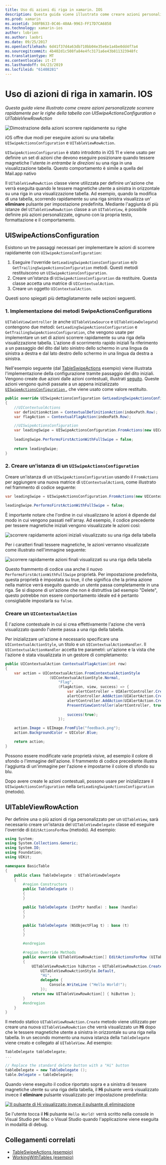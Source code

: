```yaml
---
title: Uso di azioni di riga in xamarin. IOS
description: Questa guida viene illustrato come creare azioni personalizzate scorrere rapidamente per le righe della tabella con UISwipeActionsConfiguration o UITableViewRowAction
ms.prod: xamarin
ms.assetid: 340FB633-0C46-40AA-9963-FF17D7CA6858
ms.technology: xamarin-ios
author: lobrien
ms.author: laobri
ms.date: 09/25/2017
ms.openlocfilehash: 6d41f37d4a63db710bb04e35e6e1a4be0dd4f7a4
ms.sourcegitcommit: 4b402d1c508fa84e4fc3171a6e43b811323948fc
ms.translationtype: MT
ms.contentlocale: it-IT
ms.lasthandoff: 04/23/2019
ms.locfileid: "61408281"
---
```

# <a name="working-with-row-actions-in-xamarinios"></a>Uso di azioni di riga in xamarin. IOS

_Questa guida viene illustrato come creare azioni personalizzate scorrere rapidamente per le righe della tabella con UISwipeActionsConfiguration o UITableViewRowAction_

![Dimostrazione della azioni scorrere rapidamente su righe](row-action-images/action02.png)

iOS offre due modi per eseguire azioni su una tabella: `UISwipeActionsConfiguration` e `UITableViewRowAction`.

`UISwipeActionsConfiguration` è stato introdotto in iOS 11 e viene usato per definire un set di azioni che devono eseguire posizionare quando tessere magnetiche l'utente _in entrambe le direzioni_ su una riga in una visualizzazione tabella. Questo comportamento è simile a quella del Mail.app nativo 

Il `UITableViewRowAction` classe viene utilizzata per definire un'azione che verrà eseguita quando le tessere magnetiche utente a sinistra in orizzontale su una riga in una visualizzazione tabella.
Ad esempio, quando la modifica di una tabella, scorrendo rapidamente su una riga sinistra visualizza un' **eliminare** pulsante per impostazione predefinita. Mediante l'aggiunta di più istanze del `UITableViewRowAction` classe a un `UITableView`, è possibile definire più azioni personalizzate, ognuno con la propria testo, formattazione e il comportamento.


## <a name="uiswipeactionsconfiguration"></a>UISwipeActionsConfiguration

Esistono un tre passaggi necessari per implementare le azioni di scorrere rapidamente con `UISwipeActionsConfiguration`:

1. Eseguire l'override `GetLeadingSwipeActionsConfiguration` e/o `GetTrailingSwipeActionsConfiguration` metodi. Questi metodi restituiscono un `UISwipeActionsConfiguration`. 
2. Creare un'istanza di `UISwipeActionsConfiguration` da restituire. Questa classe accetta una matrice di `UIContextualAction`.
3. Creare un oggetto `UIContextualAction`.

Questi sono spiegati più dettagliatamente nelle sezioni seguenti.

### <a name="1-implementing-the-swipeactionsconfigurations-methods"></a>1. Implementazione dei metodi SwipeActionsConfigurations

`UITableViewController` (e anche `UITableViewSource` e `UITableViewDelegate`) contengono due metodi: `GetLeadingSwipeActionsConfiguration` e `GetTrailingSwipeActionsConfiguration`, che vengono usate per implementare un set di azioni scorrere rapidamente su una riga della visualizzazione tabella. L'azione di scorrimento rapido iniziali fa riferimento a un passaggio del dito dal lato sinistro dello schermo in una lingua da sinistra a destra e dal lato destro dello schermo in una lingua da destra a sinistra. 

Nell'esempio seguente (dal [TableSwipeActions](https://developer.xamarin.com/samples/monotouch/TableSwipeActions) esempio) viene illustrata l'implementazione della configurazione tramite passaggio del dito iniziali. Vengono create due azioni dalle azioni contestuali, illustrati [seguito](#create-uicontextualaction). Queste azioni vengono quindi passate a un appena inizializzato [ `UISwipeActionsConfiguration` ](#create-uiswipeactionsconfigurations), che viene usato come valore restituito.


```csharp
public override UISwipeActionsConfiguration GetLeadingSwipeActionsConfiguration(UITableView tableView, NSIndexPath indexPath)
{
    //UIContextualActions
    var definitionAction = ContextualDefinitionAction(indexPath.Row);
    var flagAction = ContextualFlagAction(indexPath.Row);

    //UISwipeActionsConfiguration
    var leadingSwipe = UISwipeActionsConfiguration.FromActions(new UIContextualAction[] { flagAction, definitionAction });
    
    leadingSwipe.PerformsFirstActionWithFullSwipe = false;
    
    return leadingSwipe;
}  
```

<a name="create-uiswipeactionsconfigurations" />

### <a name="2-instantiate-a-uiswipeactionsconfiguration"></a>2. Creare un'istanza di un `UISwipeActionsConfiguration`

Creare un'istanza di un `UISwipeActionsConfiguration` usando il `FromActions` per aggiungere una nuova matrice di `UIContextualAction`s, come illustrato nel frammento di codice seguente:

```csharp
var leadingSwipe = UISwipeActionsConfiguration.FromActions(new UIContextualAction[] { flagAction, definitionAction })

leadingSwipe.PerformsFirstActionWithFullSwipe = false;
```

È importante notare che l'ordine in cui visualizzano le azioni è dipende dal modo in cui vengono passati nell'array. Ad esempio, il codice precedente per tessere magnetiche iniziali vengono visualizzate le azioni così:

![scorrere rapidamente azioni iniziali visualizzato su una riga della tabella](row-action-images/action03.png)

Per i caratteri finali tessere magnetiche, le azioni verranno visualizzate come illustrato nell'immagine seguente:

![scorrere rapidamente azioni finali visualizzati su una riga della tabella](row-action-images/action04.png)

Questo frammento di codice usa anche il nuovo `PerformsFirstActionWithFullSwipe` proprietà. Per impostazione predefinita, questa proprietà è impostata su true, il che significa che la prima azione nella matrice verrà eseguito quando un utente passa completamente in una riga. Se si dispone di un'azione che non è distruttiva (ad esempio "Delete", questo potrebbe non essere comportamento ideale ed è pertanto consigliabile impostarla su `false`.

<a name="create-uicontextualaction" />

### <a name="create-a-uicontextualaction"></a>Creare un `UIContextualAction`

È l'azione contestuale in cui si crea effettivamente l'azione che verrà visualizzato quando l'utente passa a una riga della tabella.

Per inizializzare un'azione è necessario specificare una `UIContextualActionStyle`, un titolo e un `UIContextualActionHandler`. Il `UIContextualActionHandler` accetta tre parametri: un'azione e la vista che l'azione è stata visualizzata in un gestore di completamento:

```csharp
public UIContextualAction ContextualFlagAction(int row)
{
    var action = UIContextualAction.FromContextualActionStyle
                    (UIContextualActionStyle.Normal,
                        "Flag",
                        (FlagAction, view, success) => {
                            var alertController = UIAlertController.Create($"Report {words[row]}?", "", UIAlertControllerStyle.Alert);
                            alertController.AddAction(UIAlertAction.Create("Cancel", UIAlertActionStyle.Cancel, null)); 
                            alertController.AddAction(UIAlertAction.Create("Yes", UIAlertActionStyle.Destructive, null));
                            PresentViewController(alertController, true, null);
                            
                            success(true);
                        });

    action.Image = UIImage.FromFile("feedback.png");
    action.BackgroundColor = UIColor.Blue;

    return action;
}
```

Possono essere modificate varie proprietà visive, ad esempio il colore di sfondo o l'immagine dell'azione. Il frammento di codice precedente illustra l'aggiunta di un'immagine per l'azione e impostarne il colore di sfondo su blu.

Dopo avere create le azioni contestuali, possono usare per inizializzare il `UISwipeActionsConfiguration` nella `GetLeadingSwipeActionsConfiguration` (metodo).

## <a name="uitableviewrowaction"></a>UITableViewRowAction

Per definire una o più azioni di riga personalizzato per un `UITableView`, sarà necessario creare un'istanza del `UITableViewDelegate` classe ed eseguire l'override di `EditActionsForRow` (metodo). Ad esempio:

```csharp
using System;
using System.Collections.Generic;
using System.IO;
using Foundation;
using UIKit;

namespace BasicTable
{
    public class TableDelegate : UITableViewDelegate
    {
        #region Constructors
        public TableDelegate ()
        {
        }

        public TableDelegate (IntPtr handle) : base (handle)
        {
        }

        public TableDelegate (NSObjectFlag t) : base (t)
        {
        }

        #endregion

        #region Override Methods
        public override UITableViewRowAction[] EditActionsForRow (UITableView tableView, NSIndexPath indexPath)
        {
            UITableViewRowAction hiButton = UITableViewRowAction.Create (
                UITableViewRowActionStyle.Default,
                "Hi",
                delegate {
                    Console.WriteLine ("Hello World!");
                });
            return new UITableViewRowAction[] { hiButton };
        }
        #endregion
    }
}
```

Il metodo statico `UITableViewRowAction.Create` metodo viene utilizzato per creare una nuova `UITableViewRowAction` che verrà visualizzato un **Hi** dopo che le tessere magnetiche utente a sinistra in orizzontale su una riga nella tabella. In un secondo momento una nuova istanza della `TableDelegate` viene creato e collegato al `UITableView`. Ad esempio:

```csharp
TableDelegate tableDelegate;
...

// Replace the standard delete button with a "Hi" button
tableDelegate = new TableDelegate ();
table.Delegate = tableDelegate;

```

Quando viene eseguito il codice riportato sopra e a sinistra di tessere magnetiche utente su una riga della tabella, il **Hi** pulsante verrà visualizzato invece il **eliminare** pulsante visualizzato per impostazione predefinita:

[![](row-action-images/action01.png "Il pulsante di Hi visualizzato invece il pulsante di eliminazione")](row-action-images/action01.png#lightbox)

Se l'utente tocca il **Hi** pulsante `Hello World!` verrà scritto nella console in Visual Studio per Mac o Visual Studio quando l'applicazione viene eseguita in modalità di debug.



## <a name="related-links"></a>Collegamenti correlati

- [TableSwipeActions (esempio)](https://developer.xamarin.com/samples/monotouch/TableSwipeActions)
- [WorkingWithTables (esempio)](https://developer.xamarin.com/samples/monotouch/WorkingWithTables)
